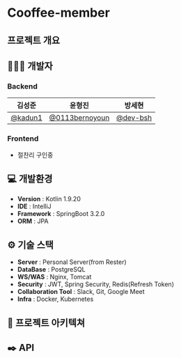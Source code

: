 # Cooffee-member

## 프로젝트 개요

## 🧑‍🤝‍🧑 개발자

### Backend
|                 김성준                  |                      윤형진                       |                       방세현                        |                                                                                                               
|:------------------------------------:|:----------------------------------------------:|:------------------------------------------------:|
| [@kadun1](https://github.com/kadun1) | [@0113bernoyoun](https://github.com/0113bernoyoun) | [@dev-bsh](https://github.com/dev-bsh) |

### Frontend
- 절찬리 구인중

## 💻 개발환경
- **Version** : Kotlin 1.9.20
- **IDE** : IntelliJ
- **Framework** : SpringBoot 3.2.0
- **ORM** : JPA

## ⚙️ 기술 스택
- **Server** : Personal Server(from Rester)
- **DataBase** : PostgreSQL
- **WS/WAS** : Nginx, Tomcat
- **Security** : JWT, Spring Security, Redis(Refresh Token)
- **Collaboration Tool** : Slack, Git, Google Meet
- **Infra** : Docker, Kubernetes

## 📝 프로젝트 아키텍쳐

## ✒️ API